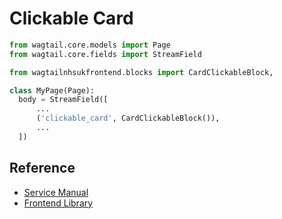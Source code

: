 
# Clickable Card

```py
from wagtail.core.models import Page
from wagtail.core.fields import StreamField

from wagtailnhsukfrontend.blocks import CardClickableBlock,

class MyPage(Page):
  body = StreamField([
      ...
      ('clickable_card', CardClickableBlock()),
      ...
  ])
```

## Reference

* [Service Manual](https://service-manual.nhs.uk/design-system/components/card#clickable-card)
* [Frontend Library](https://github.com/nhsuk/nhsuk-frontend/tree/master/packages/components/card#clickable-card)
